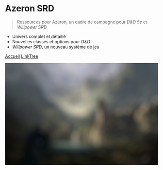 # Azeron SRD

> Ressources pour Azeron, un cadre de campagne pour *D&D 5e* et *Willpower SRD*

- Univers complet et détaillé
- Nouvelles classes et options pour *D&D*
- *Willpower SRD*, un nouveau système de jeu

[Accueil](#main)
[LinkTree](www.linktr.ee/azeron_beta)

![](_media/bg.png)
